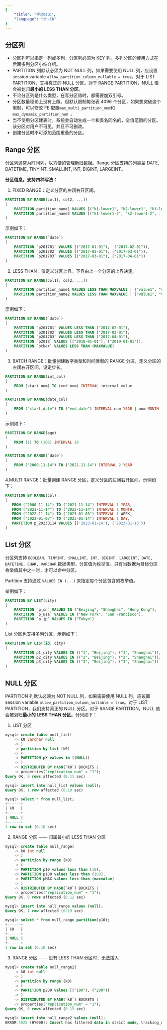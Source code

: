 ```yaml
---
{
    "title": "手动分区",
    "language": "zh-CN"
}
---
```


<!-- 
Licensed to the Apache Software Foundation (ASF) under one
or more contributor license agreements.  See the NOTICE file
distributed with this work for additional information
regarding copyright ownership.  The ASF licenses this file
to you under the Apache License, Version 2.0 (the
"License"); you may not use this file except in compliance
with the License.  You may obtain a copy of the License at

  http://www.apache.org/licenses/LICENSE-2.0

Unless required by applicable law or agreed to in writing,
software distributed under the License is distributed on an
"AS IS" BASIS, WITHOUT WARRANTIES OR CONDITIONS OF ANY
KIND, either express or implied.  See the License for the
specific language governing permissions and limitations
under the License.
-->


## 分区列

-   分区列可以指定一列或多列，分区列必须为 KEY 列。多列分区的使用方式在后面多列分区小结介绍。
-   PARTITION 列默认必须为 NOT NULL 列，如果需要使用 NULL 列，应设置 session variable `allow_partition_column_nullable = true`。对于 LIST PARTITION，支持真正的 NULL 分区。对于 RANGE PARTITION，NULL 值会被划归**最小的 LESS THAN 分区**。
-   不论分区列是什么类型，在写分区值时，都需要加双引号。
-   分区数量理论上没有上限。但默认限制每张表 4096 个分区，如果想突破这个限制，可以修改 FE 配置`max_multi_partition_num`和`max_dynamic_partition_num `。
-   当不使用分区建表时，系统会自动生成一个和表名同名的，全值范围的分区。该分区对用户不可见，并且不可删改。
-   创建分区时不可添加范围重叠的分区。

## Range 分区

分区列通常为时间列，以方便的管理新旧数据。Range 分区支持的列类型 DATE,  DATETIME, TINYINT, SMALLINT, INT, BIGINT, LARGEINT。

**分区信息，支持四种写法：**            

1.  FIXED RANGE：定义分区的左闭右开区间。  

```sql
PARTITION BY RANGE(col1[, col2, ...])                                                                                                                                                                                                  
(                                                                                                                                                                                                                                      
    PARTITION partition_name1 VALUES [("k1-lower1", "k2-lower1", "k3-lower1",...), ("k1-upper1", "k2-upper1", "k3-upper1", ...)),                                                                                                      
    PARTITION partition_name2 VALUES [("k1-lower1-2", "k2-lower1-2", ...), ("k1-upper1-2", MAXVALUE, ))                                                                                                                                
)                                                                                                                                                                                                                                      
```

示例如下：

```sql
PARTITION BY RANGE(`date`)
(
    PARTITION `p201701` VALUES [("2017-01-01"),  ("2017-02-01")),
    PARTITION `p201702` VALUES [("2017-02-01"), ("2017-03-01")),
    PARTITION `p201703` VALUES [("2017-03-01"), ("2017-04-01"))
)
```

2. LESS THAN：仅定义分区上界。下界由上一个分区的上界决定。 

```sql
PARTITION BY RANGE(col1[, col2, ...])                                                                                                                                                                                                  
(                                                                                                                                                                                                                                      
    PARTITION partition_name1 VALUES LESS THAN MAXVALUE | ("value1", "value2", ...),                                                                                                                                                     
    PARTITION partition_name2 VALUES LESS THAN MAXVALUE | ("value1", "value2", ...)                                                                                                                                                      
)                                                                                                                                                                                                                                      
```

示例如下：

```sql
PARTITION BY RANGE(`date`)
(
    PARTITION `p201701` VALUES LESS THAN ("2017-02-01"),
    PARTITION `p201702` VALUES LESS THAN ("2017-03-01"),
    PARTITION `p201703` VALUES LESS THAN ("2017-04-01"),
    PARTITION `p2018` VALUES [("2018-01-01"), ("2019-01-01")),
    PARTITION `other` VALUES LESS THAN (MAXVALUE)
)
```

3. BATCH RANGE：批量创建数字类型和时间类型的 RANGE 分区，定义分区的左闭右开区间，设定步长。 

```sql
PARTITION BY RANGE(int_col)                                                                                                                                                                                                            
(                                                                                                                                                                                                                                      
    FROM (start_num) TO (end_num) INTERVAL interval_value                                                                                                                                                                                                   
)

PARTITION BY RANGE(date_col)                                                                                                                                                                                                            
(                                                                                                                                                                                                                                      
    FROM ("start_date") TO ("end_date") INTERVAL num YEAR | num MONTH | num WEEK | num DAY ｜ 1 HOUR                                                                                                                                                                                                   
)                                                                                                                                                                                                                                    
```

示例如下：

```sql
PARTITION BY RANGE(age)
(
    FROM (1) TO (100) INTERVAL 10
)

PARTITION BY RANGE(`date`)
(
    FROM ("2000-11-14") TO ("2021-11-14") INTERVAL 2 YEAR
)
```

4.MULTI RANGE：批量创建 RANGE 分区，定义分区的左闭右开区间。示例如下：

```sql
PARTITION BY RANGE(col)                                                                                                                                                                                                                
(                                                                                                                                                                                                                                      
   FROM ("2000-11-14") TO ("2021-11-14") INTERVAL 1 YEAR,                                                                                                                                                                              
   FROM ("2021-11-14") TO ("2022-11-14") INTERVAL 1 MONTH,                                                                                                                                                                             
   FROM ("2022-11-14") TO ("2023-01-03") INTERVAL 1 WEEK,                                                                                                                                                                              
   FROM ("2023-01-03") TO ("2023-01-14") INTERVAL 1 DAY,
   PARTITION p_20230114 VALUES [('2023-01-14'), ('2023-01-15'))                                                                                                                                                                                
)                                                                                                                                                                                                                                      
```

## List 分区

分区列支持 `BOOLEAN, TINYINT, SMALLINT, INT, BIGINT, LARGEINT, DATE, DATETIME, CHAR, VARCHAR` 数据类型，分区值为枚举值。只有当数据为目标分区枚举值其中之一时，才可以命中分区。

Partition 支持通过 `VALUES IN (...)` 来指定每个分区包含的枚举值。

举例如下：

```sql
PARTITION BY LIST(city)
(
    PARTITION `p_cn` VALUES IN ("Beijing", "Shanghai", "Hong Kong"),
    PARTITION `p_usa` VALUES IN ("New York", "San Francisco"),
    PARTITION `p_jp` VALUES IN ("Tokyo")
)
```

List 分区也支持多列分区，示例如下：

```sql
PARTITION BY LIST(id, city)
(
    PARTITION p1_city VALUES IN (("1", "Beijing"), ("1", "Shanghai")),
    PARTITION p2_city VALUES IN (("2", "Beijing"), ("2", "Shanghai")),
    PARTITION p3_city VALUES IN (("3", "Beijing"), ("3", "Shanghai"))
)
```

## NULL 分区

PARTITION 列默认必须为 NOT NULL 列，如果需要使用 NULL 列，应设置 session variable `allow_partition_column_nullable = true`。对于 LIST PARTITION，我们支持真正的 NULL 分区。对于 RANGE PARTITION，NULL 值会被划归**最小的 LESS THAN 分区**。分列如下：

1. LIST 分区

```sql
mysql> create table null_list(
    -> k0 varchar null
    -> )
    -> partition by list (k0)
    -> (
    -> PARTITION pX values in ((NULL))
    -> )
    -> DISTRIBUTED BY HASH(`k0`) BUCKETS 1
    -> properties("replication_num" = "1");
Query OK, 0 rows affected (0.11 sec)

mysql> insert into null_list values (null);
Query OK, 1 row affected (0.19 sec)

mysql> select * from null_list;
+------+
| k0   |
+------+
| NULL |
+------+
1 row in set (0.18 sec)
```

2. RANGE 分区 —— 归属最小的 LESS THAN 分区

```sql
mysql> create table null_range(
    -> k0 int null
    -> )
    -> partition by range (k0)
    -> (
    -> PARTITION p10 values less than (10),
    -> PARTITION p100 values less than (100),
    -> PARTITION pMAX values less than (maxvalue)
    -> )
    -> DISTRIBUTED BY HASH(`k0`) BUCKETS 1
    -> properties("replication_num" = "1");
Query OK, 0 rows affected (0.12 sec)

mysql> insert into null_range values (null);
Query OK, 1 row affected (0.19 sec)

mysql> select * from null_range partition(p10);
+------+
| k0   |
+------+
| NULL |
+------+
1 row in set (0.18 sec)
```

3. RANGE 分区 —— 没有 LESS THAN 分区时，无法插入

```sql
mysql> create table null_range2(
    -> k0 int null
    -> )
    -> partition by range (k0)
    -> (
    -> PARTITION p200 values [("100"), ("200"))
    -> )
    -> DISTRIBUTED BY HASH(`k0`) BUCKETS 1
    -> properties("replication_num" = "1");
Query OK, 0 rows affected (0.13 sec)

mysql> insert into null_range2 values (null);
ERROR 5025 (HY000): Insert has filtered data in strict mode, tracking_url=......
```
